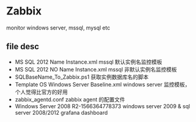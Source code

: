 # Zabbix
monitor windows server, mssql, mysql etc
## file desc
- MS SQL 2012 Name Instance.xml mssql 
默认实例名监控模板
- MS SQL 2012 NO Name Instance.xml mssql 非默认实例名监控模板
- SQLBaseName_To_Zabbix.ps1 获取实例数据库名的脚本
- Template OS Windows Server Baseline.xml  windows server 监控模板，个人觉得比官方的好用
- zabbix_agentd.conf zabbix agent 的配置文件
- Windows Server 2008 R2-1566364778373  windows server 2009 & sql server 2008/2012 grafana dashboard
